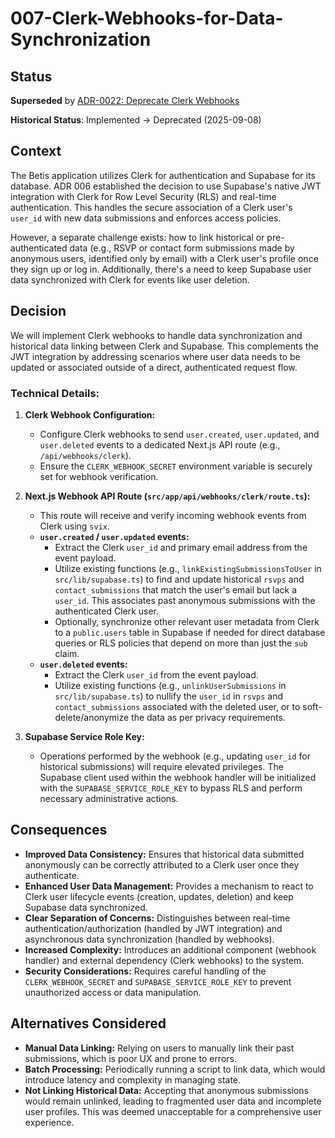 # 007-Clerk-Webhooks-for-Data-Synchronization

## Status
**Superseded** by [ADR-0022: Deprecate Clerk Webhooks](./0022-deprecate-clerk-webhooks.md)

**Historical Status**: Implemented → Deprecated (2025-09-08)

## Context
The Betis application utilizes Clerk for authentication and Supabase for its database. ADR 006 established the decision to use Supabase's native JWT integration with Clerk for Row Level Security (RLS) and real-time authentication. This handles the secure association of a Clerk user's `user_id` with new data submissions and enforces access policies.

However, a separate challenge exists: how to link historical or pre-authenticated data (e.g., RSVP or contact form submissions made by anonymous users, identified only by email) with a Clerk user's profile once they sign up or log in. Additionally, there's a need to keep Supabase user data synchronized with Clerk for events like user deletion.

## Decision
We will implement Clerk webhooks to handle data synchronization and historical data linking between Clerk and Supabase. This complements the JWT integration by addressing scenarios where user data needs to be updated or associated outside of a direct, authenticated request flow.

### Technical Details:

1.  **Clerk Webhook Configuration:**
    *   Configure Clerk webhooks to send `user.created`, `user.updated`, and `user.deleted` events to a dedicated Next.js API route (e.g., `/api/webhooks/clerk`).
    *   Ensure the `CLERK_WEBHOOK_SECRET` environment variable is securely set for webhook verification.

2.  **Next.js Webhook API Route (`src/app/api/webhooks/clerk/route.ts`):**
    *   This route will receive and verify incoming webhook events from Clerk using `svix`.
    *   **`user.created` / `user.updated` events:**
        *   Extract the Clerk `user_id` and primary email address from the event payload.
        *   Utilize existing functions (e.g., `linkExistingSubmissionsToUser` in `src/lib/supabase.ts`) to find and update historical `rsvps` and `contact_submissions` that match the user's email but lack a `user_id`. This associates past anonymous submissions with the authenticated Clerk user.
        *   Optionally, synchronize other relevant user metadata from Clerk to a `public.users` table in Supabase if needed for direct database queries or RLS policies that depend on more than just the `sub` claim.
    *   **`user.deleted` events:**
        *   Extract the Clerk `user_id` from the event payload.
        *   Utilize existing functions (e.g., `unlinkUserSubmissions` in `src/lib/supabase.ts`) to nullify the `user_id` in `rsvps` and `contact_submissions` associated with the deleted user, or to soft-delete/anonymize the data as per privacy requirements.

3.  **Supabase Service Role Key:**
    *   Operations performed by the webhook (e.g., updating `user_id` for historical submissions) will require elevated privileges. The Supabase client used within the webhook handler will be initialized with the `SUPABASE_SERVICE_ROLE_KEY` to bypass RLS and perform necessary administrative actions.

## Consequences
*   **Improved Data Consistency:** Ensures that historical data submitted anonymously can be correctly attributed to a Clerk user once they authenticate.
*   **Enhanced User Data Management:** Provides a mechanism to react to Clerk user lifecycle events (creation, updates, deletion) and keep Supabase data synchronized.
*   **Clear Separation of Concerns:** Distinguishes between real-time authentication/authorization (handled by JWT integration) and asynchronous data synchronization (handled by webhooks).
*   **Increased Complexity:** Introduces an additional component (webhook handler) and external dependency (Clerk webhooks) to the system.
*   **Security Considerations:** Requires careful handling of the `CLERK_WEBHOOK_SECRET` and `SUPABASE_SERVICE_ROLE_KEY` to prevent unauthorized access or data manipulation.

## Alternatives Considered
*   **Manual Data Linking:** Relying on users to manually link their past submissions, which is poor UX and prone to errors.
*   **Batch Processing:** Periodically running a script to link data, which would introduce latency and complexity in managing state.
*   **Not Linking Historical Data:** Accepting that anonymous submissions would remain unlinked, leading to fragmented user data and incomplete user profiles. This was deemed unacceptable for a comprehensive user experience.
